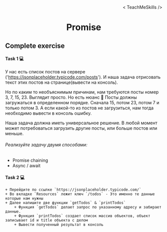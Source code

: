 <p align='right'>< TeachMeSkills /></p>
<h1 align='center'>Promise</h1>

## Complete exercise

#### Task 1 💻

У нас есть список постов на сервере ('https://jsonplaceholder.typicode.com/posts'). 
И наша задача отрисовать текст этих постов на странице(вывести на консоль).

Но по каким то необъяснимым причинам, нам требуются посты номер 3, 7, 15, 23. Выглядит просто. Но есть нюанс 🐒 
Посты должны загружаться в определенном порядке. Сначала 15, потом 23, потом 7 и только потом 3. А если какой-то из постов не загрузиться, нам тогда необходимо  вывести в консоль ошибку.

Наша задача должна иметь универсальное решение. В любой момент может потребоваться загрузить другие посты, или больше постов или меньше.

###### Реализуйте задачу двумя способами:
- Promise chaining
- Async / await


#### Task 2 💻

    + Перейдите по ссылке `https://jsonplaceholder.typicode.com/`
    + Во вкладке `Resources` лежит ключ `/todos` - Это именно те данные которые нам нужны
    + Далее напишите две функции `getTodos` & `printTodos`
        + Функция `getTodos` делает запрос по указанному адресу и забирает данные. 
        + Функция `printTodos` создает список массив объектов, объект записывает id и title объекта с делом
        + Вывести полученный результат в консоль
